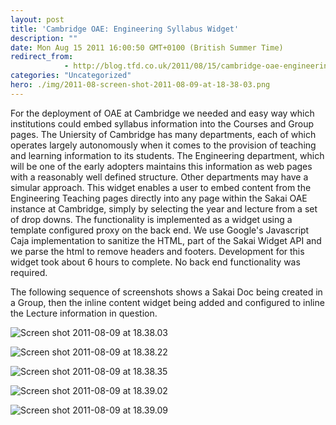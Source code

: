 ```yaml
---
layout: post
title: 'Cambridge OAE: Engineering Syllabus Widget'
description: ""
date: Mon Aug 15 2011 16:00:50 GMT+0100 (British Summer Time)
redirect_from: 
            - http://blog.tfd.co.uk/2011/08/15/cambridge-oae-engineering-syllabus-widget/
categories: "Uncategorized"
hero: ./img/2011-08-screen-shot-2011-08-09-at-18-38-03.png
---
```

For the deployment of OAE at Cambridge we needed and easy way which institutions could embed syllabus information into the Courses and Group pages. The Uniersity of Cambridge has many departments, each of which operates largely autonomously when it comes to the provision of teaching and learning information to its students. The Engineering department, which will be one of the early adopters maintains this information as web pages with a reasonably well defined structure. Other departments may have a simular approach. This widget enables a user to embed content from the Engineering Teaching pages directly into any page within the Sakai OAE instance at Cambridge, simply by selecting the year and lecture from a set of drop downs. The functionality is implemented as a widget using a template configured proxy on the back end. We use Google's Javascript Caja implementation to sanitize the HTML, part of the Sakai Widget API and we parse the html to remove headers and footers. Development for this widget took about 6 hours to complete. No back end functionality was required.

The following sequence of screenshots shows a Sakai Doc being created in a Group, then the inline content widget being added and configured to inline the Lecture information in question.

![](http://ianboston.files.wordpress.com/2011/08/screen-shot-2011-08-09-at-18-38-03.png "Screen shot 2011-08-09 at 18.38.03")

![](http://ianboston.files.wordpress.com/2011/08/screen-shot-2011-08-09-at-18-38-22.png "Screen shot 2011-08-09 at 18.38.22")

![](http://ianboston.files.wordpress.com/2011/08/screen-shot-2011-08-09-at-18-38-35.png "Screen shot 2011-08-09 at 18.38.35")

![](http://ianboston.files.wordpress.com/2011/08/screen-shot-2011-08-09-at-18-39-02.png "Screen shot 2011-08-09 at 18.39.02")

![](http://ianboston.files.wordpress.com/2011/08/screen-shot-2011-08-09-at-18-39-09.png "Screen shot 2011-08-09 at 18.39.09")
